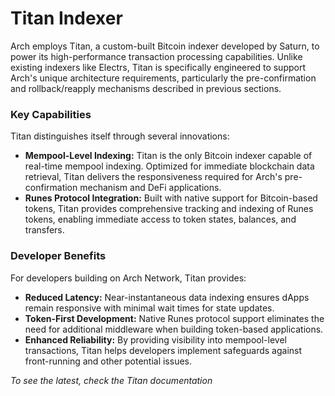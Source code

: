 # Titan Indexer

Arch employs Titan, a custom-built Bitcoin indexer developed by Saturn, to power its high-performance transaction processing capabilities. Unlike existing indexers like Electrs, Titan is specifically engineered to support Arch's unique architecture requirements, particularly the pre-confirmation and rollback/reapply mechanisms described in previous sections.


### Key Capabilities

Titan distinguishes itself through several innovations:



* **Mempool-Level Indexing:** Titan is the only Bitcoin indexer capable of real-time mempool indexing. Optimized for immediate blockchain data retrieval, Titan delivers the responsiveness required for Arch's pre-confirmation mechanism and DeFi applications.
* **Runes Protocol Integration:** Built with native support for Bitcoin-based tokens, Titan provides comprehensive tracking and indexing of Runes tokens, enabling immediate access to token states, balances, and transfers.


### Developer Benefits

For developers building on Arch Network, Titan provides:



* **Reduced Latency:** Near-instantaneous data indexing ensures dApps remain responsive with minimal wait times for state updates.
* **Token-First Development:** Native Runes protocol support eliminates the need for additional middleware when building token-based applications.
* **Enhanced Reliability:** By providing visibility into mempool-level transactions, Titan helps developers implement safeguards against front-running and other potential issues.

*To see the latest, check the Titan documentation*
